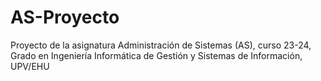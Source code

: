 # AS-Proyecto
Proyecto de la asignatura Administración de Sistemas (AS), curso 23-24, Grado en Ingeniería Informática de Gestión y Sistemas de Información, UPV/EHU 
